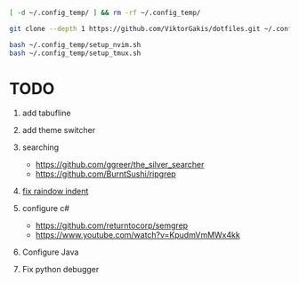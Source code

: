 ```bash
[ -d ~/.config_temp/ ] && rm -rf ~/.config_temp/

git clone --depth 1 https://github.com/ViktorGakis/dotfiles.git ~/.config_temp/

bash ~/.config_temp/setup_nvim.sh
bash ~/.config_temp/setup_tmux.sh
```

# TODO

1. add tabufline
1. add theme switcher
1. searching
   - https://github.com/ggreer/the_silver_searcher
   - https://github.com/BurntSushi/ripgrep
1. [fix raindow indent](https://github.com/TheGLander/indent-rainbowline.nvim/issues/1)
1. configure c#

   - https://github.com/returntocorp/semgrep
   - https://www.youtube.com/watch?v=KpudmVmMWx4kk

1. Configure Java
1. Fix python debugger
